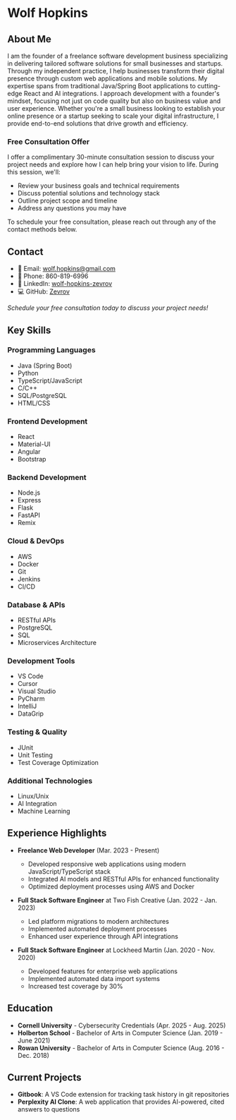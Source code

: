 # Wolf Hopkins

## About Me

I am the founder of a freelance software development business specializing in delivering tailored software solutions for small businesses and startups. Through my independent practice, I help businesses transform their digital presence through custom web applications and mobile solutions. My expertise spans from traditional Java/Spring Boot applications to cutting-edge React and AI integrations. I approach development with a founder's mindset, focusing not just on code quality but also on business value and user experience. Whether you're a small business looking to establish your online presence or a startup seeking to scale your digital infrastructure, I provide end-to-end solutions that drive growth and efficiency.

### Free Consultation Offer
I offer a complimentary 30-minute consultation session to discuss your project needs and explore how I can help bring your vision to life. During this session, we'll:
- Review your business goals and technical requirements
- Discuss potential solutions and technology stack
- Outline project scope and timeline
- Address any questions you may have

To schedule your free consultation, please reach out through any of the contact methods below.

## Contact

- 📧 Email: wolf.hopkins@gmail.com
- 📱 Phone: 860-819-6996
- 🔗 LinkedIn: [wolf-hopkins-zevrov](https://linkedin.com/in/wolf-hopkins-zevrov/)
- 💻 GitHub: [Zevrov](https://github.com/Zevrov)

*Schedule your free consultation today to discuss your project needs!* 

## Key Skills

### Programming Languages
- Java (Spring Boot)
- Python
- TypeScript/JavaScript
- C/C++
- SQL/PostgreSQL
- HTML/CSS

### Frontend Development
- React
- Material-UI
- Angular
- Bootstrap

### Backend Development
- Node.js
- Express
- Flask
- FastAPI
- Remix

### Cloud & DevOps
- AWS
- Docker
- Git
- Jenkins
- CI/CD

### Database & APIs
- RESTful APIs
- PostgreSQL
- SQL
- Microservices Architecture

### Development Tools
- VS Code
- Cursor
- Visual Studio
- PyCharm
- IntelliJ
- DataGrip

### Testing & Quality
- JUnit
- Unit Testing
- Test Coverage Optimization

### Additional Technologies
- Linux/Unix
- AI Integration
- Machine Learning

## Experience Highlights

- **Freelance Web Developer** (Mar. 2023 - Present)
  - Developed responsive web applications using modern JavaScript/TypeScript stack
  - Integrated AI models and RESTful APIs for enhanced functionality
  - Optimized deployment processes using AWS and Docker

- **Full Stack Software Engineer** at Two Fish Creative (Jan. 2022 - Jan. 2023)
  - Led platform migrations to modern architectures
  - Implemented automated deployment processes
  - Enhanced user experience through API integrations

- **Full Stack Software Engineer** at Lockheed Martin (Jan. 2020 - Nov. 2020)
  - Developed features for enterprise web applications
  - Implemented automated data import systems
  - Increased test coverage by 30%

## Education

- **Cornell University** - Cybersecurity Credentials (Apr. 2025 - Aug. 2025)
- **Holberton School** - Bachelor of Arts in Computer Science (Jan. 2019 - June 2021)
- **Rowan University** - Bachelor of Arts in Computer Science (Aug. 2016 - Dec. 2018)

## Current Projects

- **Gitbook**: A VS Code extension for tracking task history in git repositories
- **Perplexity AI Clone**: A web application that provides AI-powered, cited answers to questions